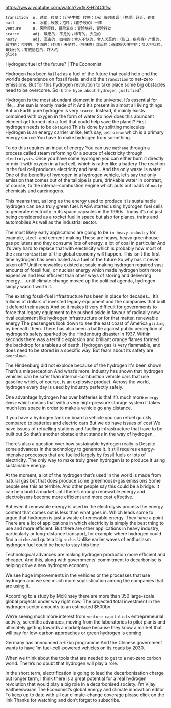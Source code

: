 https://www.youtube.com/watch?v=fkX-H24Chfw 

```  
transition  n. 过渡，转变；（分子生物）转换；（乐）临时转调；（物理）跃迁，转变  
hail        n. 冰雹；致敬；招呼；（雹子般的）一阵
venture     n. 风险项目，冒险事业；冒险旅行，冒险行动              
scarce      adj. 缺乏的，不足的；稀有的，少见的
nasty       adj. 恶毒的，凶相的；令人不快的，令人厌恶的；（伤口、疾病等）严重的，恶性的；污秽的，下流的；（外表）丑陋的，（气味等）难闻的；造成很大伤害的；令人担忧的，难对付的；有威胁性的，吓人的          
glide  
```

Hydrogen: fuel of the future? | The Economist 

Hydrogen has been `hailed` as a fuel of the future that could help end the world’s dependence on fossil fuels. and aid the `transition` to net-zero emissions. But for this hydrogen revolution to take place some big obstacles need to be overcome. So is `the hype about hydrogen justified`? 

Hydrogen is the most abundant element in the universe. It’s essential for life, ...the sun is mostly made of it And it’s present in almost all living things But on Earth pure hydrogen is very `scarce`. Instead, it mainly exists combined with oxygen in the form of water So how does this abundant element get turned into a fuel that could help save the planet? First hydrogen needs to be `obtained` This is done by splitting molecules Hydrogen is an energy carrier unlike, let’s say, `petroleum` which is a primary energy source You have to make hydrogen from something. 

To do this requires an input of energy You can use `methane` through a process called steam reforming Or a source of electricity through `electrolysis`. Once you have some hydrogen you can either burn it directly or mix it with oxygen in a fuel cell, which is rather like a battery The reaction in the fuel cell produces electricity and heat... And the only waste is water One of the benefits of hydrogen in a hydrogen vehicle, let’s say the only emission that comes out of the tailpipe is pure, drinkable water In contrast, of course, to the internal-combustion engine which puts out loads of `nasty` chemicals and carcinogens. 

This means that, as long as the energy used to produce it is sustainable hydrogen can be a truly green fuel. NASA started using hydrogen fuel cells to generate electricity in its space capsules in the 1960s. Today it’s not just being considered as a rocket fuel in space but also for planes, trains and automobiles As well as the industrial sector. 

The most likely early applications are going to be `in heavy industry` for example, steel- and cement-making These are heavy, heavy greenhouse-gas polluters and they consume lots of energy, a lot of coal in particular And it’s very hard to replace that with electricity which is probably how most of the `decarbonisation` of the global economy will happen. This isn’t the first time hydrogen has been hailed as a fuel of the future So why has it never taken off? Until renewables existed at scale making hydrogen required vast amounts of fossil fuel, or nuclear energy which made hydrogen both more expensive and less efficient than other ways of storing and delivering energy. ...until climate change moved up the political agenda, hydrogen simply wasn’t worth it. 

The existing fossil-fuel infrastructure has been in place for decades... It’s trillions of dollars of invested legacy equipment and the companies that built it defend their assets And so it makes it very difficult for governments to force that legacy equipment to be pushed aside in favour of radically new rival equipment like hydrogen infrastructure or for that matter, renewable energy The passengers look down to see the east coast of America `gliding` by beneath them. There has also been a battle against public perception of hydrogen’s safety sparked by the Hindenburg disaster in 1937. Within seconds there was a terrific explosion and brilliant orange flames formed the backdrop for a tableau of death. Hydrogen gas is very flammable, and does need to be stored in a specific way. But fears about its safety are `overblown`. 

The Hindenburg did not explode because of the hydrogen it's been shown That’s a misperception And what’s more, industry has shown that hydrogen vehicles can be safer than internal-combustion vehicle cars that use gasoline which, of course, is an explosive product. Across the world, hydrogen every day is used by industry perfectly safely. 

One advantage hydrogen has over batteries is that it’s much more `energy dense` which means that with a very high-pressure storage system it takes much less space in order to make a vehicle go any distance. 

If you have a hydrogen tank on board a vehicle you can refuel quickly compared to batteries and electric cars But we do have issues of cost We have issues of refuelling stations and fuelling infrastructure that have to be built out So that’s another obstacle that stands in the way of hydrogen. 

There’s also a question over how sustainable hydrogen really is Despite some advances in the technology to generate it. it still requires energy-intensive processes that are fuelled largely by fossil fuels or lots of electricity. The only way to make truly green hydrogen is to produce it using sustainable energy. 

At the moment, a lot of the hydrogen that’s used in the world is made from natural gas but that does produce some greenhouse-gas emissions Some people see this as terrible. And other people say this could be a bridge. It can help build a market until there’s enough renewable energy and electrolysers become more efficient and more cost effective. 

But even if renewable energy is used in the electrolysis process the energy content that comes out is less than what goes in. Which leads some to argue that hydrogen is just a waste of renewable energy. They have a point There are a lot of applications in which electricity is simply the best thing to use and more efficient. But there are other applications in heavy industry, particularly or long-distance transport, for example where hydrogen could find a `niche` and quite a big `niche`. Unlike earlier waves of enthusiasm hydrogen fuel could be here to stay this time 

Technological advances are making hydrogen production more efficient and cheaper. And this, along with governments’ commitment to decarbonise is helping drive a new hydrogen economy. 

We see huge improvements in the vehicles or the processes that use hydrogen and we see much more sophistication among the companies that are using it. 

According to a study by McKinsey there are more than 350 large-scale global projects under way right now. The projected total investment in the hydrogen sector amounts to an estimated $500bn 

We’re seeing much more interest from `venture capitalists` entrepreneurial activity, scientific advances, moving from the laboratories to pilot plants and ultimately getting towards a marketplace because they know a market that will pay for low-carbon approaches or green hydrogen is coming 

Germany has announced a €7bn programme And the Chinese government wants to have 1m fuel-cell-powered vehicles on its roads by 2030. 

When we think about the tools that are needed to get to a net-zero carbon world. There’s no doubt that hydrogen will play a role. 

In the short term, electrification is going to lead the decarbonisation charge but longer term, I think there is a great potential for a real hydrogen revolution that would play a big role in a decarbonised society. I’m Vijay Vaitheeswaran The Economist’s global energy and climate innovation editor To keep up to date with all our climate-change coverage please click on the link Thanks for watching and don’t forget to subscribe. 